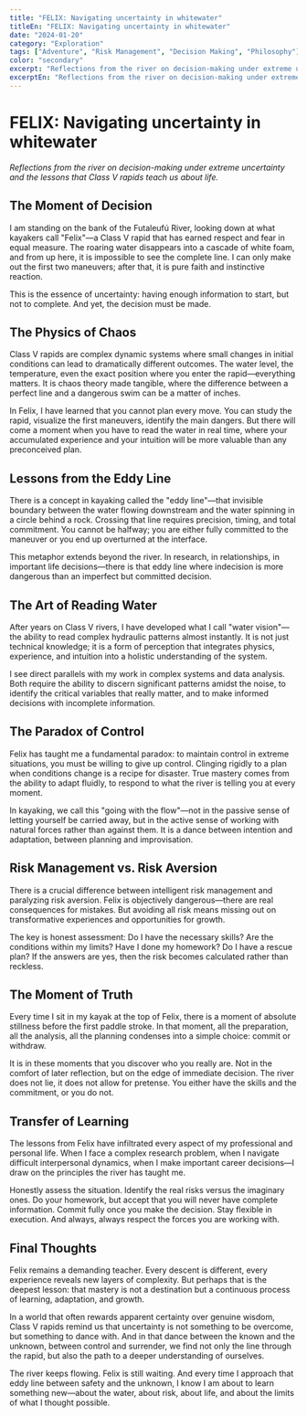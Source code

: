 ```yaml
---
title: "FELIX: Navigating uncertainty in whitewater"
titleEn: "FELIX: Navigating uncertainty in whitewater"
date: "2024-01-20"
category: "Exploration"
tags: ["Adventure", "Risk Management", "Decision Making", "Philosophy"]
color: "secondary"
excerpt: "Reflections from the river on decision-making under extreme uncertainty and the lessons that Class V rapids teach us about life."
excerptEn: "Reflections from the river on decision-making under extreme uncertainty and the lessons that Class V rapids teach us about life."
---
```


# FELIX: Navigating uncertainty in whitewater

*Reflections from the river on decision-making under extreme uncertainty and the lessons that Class V rapids teach us about life.*

## The Moment of Decision

I am standing on the bank of the Futaleufú River, looking down at what kayakers call "Felix"—a Class V rapid that has earned respect and fear in equal measure. The roaring water disappears into a cascade of white foam, and from up here, it is impossible to see the complete line. I can only make out the first two maneuvers; after that, it is pure faith and instinctive reaction.

This is the essence of uncertainty: having enough information to start, but not to complete. And yet, the decision must be made.

## The Physics of Chaos

Class V rapids are complex dynamic systems where small changes in initial conditions can lead to dramatically different outcomes. The water level, the temperature, even the exact position where you enter the rapid—everything matters. It is chaos theory made tangible, where the difference between a perfect line and a dangerous swim can be a matter of inches.

In Felix, I have learned that you cannot plan every move. You can study the rapid, visualize the first maneuvers, identify the main dangers. But there will come a moment when you have to read the water in real time, where your accumulated experience and your intuition will be more valuable than any preconceived plan.

## Lessons from the Eddy Line

There is a concept in kayaking called the "eddy line"—that invisible boundary between the water flowing downstream and the water spinning in a circle behind a rock. Crossing that line requires precision, timing, and total commitment. You cannot be halfway; you are either fully committed to the maneuver or you end up overturned at the interface.

This metaphor extends beyond the river. In research, in relationships, in important life decisions—there is that eddy line where indecision is more dangerous than an imperfect but committed decision.

## The Art of Reading Water

After years on Class V rivers, I have developed what I call "water vision"—the ability to read complex hydraulic patterns almost instantly. It is not just technical knowledge; it is a form of perception that integrates physics, experience, and intuition into a holistic understanding of the system.

I see direct parallels with my work in complex systems and data analysis. Both require the ability to discern significant patterns amidst the noise, to identify the critical variables that really matter, and to make informed decisions with incomplete information.

## The Paradox of Control

Felix has taught me a fundamental paradox: to maintain control in extreme situations, you must be willing to give up control. Clinging rigidly to a plan when conditions change is a recipe for disaster. True mastery comes from the ability to adapt fluidly, to respond to what the river is telling you at every moment.

In kayaking, we call this "going with the flow"—not in the passive sense of letting yourself be carried away, but in the active sense of working with natural forces rather than against them. It is a dance between intention and adaptation, between planning and improvisation.

## Risk Management vs. Risk Aversion

There is a crucial difference between intelligent risk management and paralyzing risk aversion. Felix is objectively dangerous—there are real consequences for mistakes. But avoiding all risk means missing out on transformative experiences and opportunities for growth.

The key is honest assessment: Do I have the necessary skills? Are the conditions within my limits? Have I done my homework? Do I have a rescue plan? If the answers are yes, then the risk becomes calculated rather than reckless.

## The Moment of Truth

Every time I sit in my kayak at the top of Felix, there is a moment of absolute stillness before the first paddle stroke. In that moment, all the preparation, all the analysis, all the planning condenses into a simple choice: commit or withdraw.

It is in these moments that you discover who you really are. Not in the comfort of later reflection, but on the edge of immediate decision. The river does not lie, it does not allow for pretense. You either have the skills and the commitment, or you do not.

## Transfer of Learning

The lessons from Felix have infiltrated every aspect of my professional and personal life. When I face a complex research problem, when I navigate difficult interpersonal dynamics, when I make important career decisions—I draw on the principles the river has taught me.

Honestly assess the situation. Identify the real risks versus the imaginary ones. Do your homework, but accept that you will never have complete information. Commit fully once you make the decision. Stay flexible in execution. And always, always respect the forces you are working with.

## Final Thoughts

Felix remains a demanding teacher. Every descent is different, every experience reveals new layers of complexity. But perhaps that is the deepest lesson: that mastery is not a destination but a continuous process of learning, adaptation, and growth.

In a world that often rewards apparent certainty over genuine wisdom, Class V rapids remind us that uncertainty is not something to be overcome, but something to dance with. And in that dance between the known and the unknown, between control and surrender, we find not only the line through the rapid, but also the path to a deeper understanding of ourselves.

The river keeps flowing. Felix is still waiting. And every time I approach that eddy line between safety and the unknown, I know I am about to learn something new—about the water, about risk, about life, and about the limits of what I thought possible.
